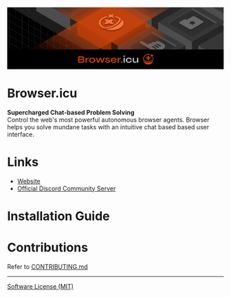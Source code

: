 <h1>
  <img src="./images/banner.png" alt="Browser.icu logo banner" align="center" />
</h1>

# Browser.icu

**Supercharged Chat-based Problem Solving**  
Control the web's most powerful autonomous browser agents. Browser helps you solve mundane tasks with an intuitive chat based based user interface.

# Links

- [Website](https://browser.icu/)
- [Official Discord Community Server](https://discord.gg/9R6TF23UNR)

# Installation Guide

# Contributions

Refer to [CONTRIBUTING.md](./CONTRIBUTING.md)

---

[Software License (MIT)](./LICENSE)
